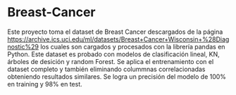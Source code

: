 # Breast-Cancer
Este proyecto toma el dataset de Breast Cancer descargados de la página https://archive.ics.uci.edu/ml/datasets/Breast+Cancer+Wisconsin+%28Diagnostic%29 los cuales son
cargados y procesados con la librería pandas en Python. 
Este dataset es probado con modelos de clasificación lineal, KN, árboles de desición y random Forest. Se aplica el entrenamiento con el dataset completo y también
eliminando colummnas correlacionadas obteniendo resultados similares.
Se logra un precisión del modelo de 100% en training y 98% en test. 
